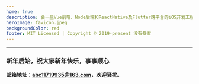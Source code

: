 ```yaml
---
home: true
description: 会一些Vue前端、Node后端和ReactNative及Flutter跨平台的iOS开发工程师。
heroImage: favicon.jpeg
backgroundColor: red
footer: MIT Licensed | Copyright © 2019-present 没有备案
---
```

****
### 新年启始，祝大家新年快乐，事事顺心
**邮箱地址：abc11719935@163.com，欢迎骚扰。**  
<!-- **科学上网也略懂一些🤫。**
<div style="text-align: center;">![福](fu.jpg)</div>
<p style="text-align: center;">没啥给你们的，支付宝扫个福吧，祝大家都能拿到全家福！</p>
<p style="color: red; font-weight: 800; font-size: 18px;">PS:最重要的一点，公司承接各种软件开发，前端后端移动端，苹果安卓小程序。推荐提成，价格公道，手续齐全，可开发票！</p> -->
